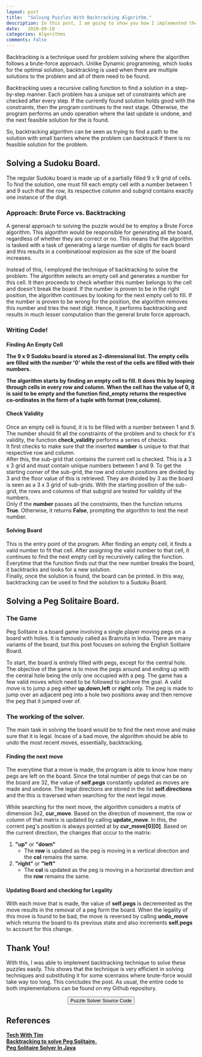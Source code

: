 ```yaml
---
layout: post
title:  "Solving Puzzles With Backtracking Algorithm."
description: In this post, I am going to show you how I implemented the backtracking algorithm to solve a Sudoku board as well as arrive at the right solution of a Peg Solitaire board.
date:   2020-09-10
categories: Algorithms
comments: False
---
```

<!-- Put introduction stuff -->
<!-- <h2><b>A little bit about backtracking.</b></h2> -->
<p>
    Backtracking is a technique used for problem solving where the algorithm follows a brute-force approach. Unlike Dynamic programming, which looks for the optimal solution, backtracking is used when there are multiple solutions to the problem and all of them need to be found.
</p>
<p> 
    Backtracking uses a recursive calling function to find a solution in a step-by-step manner. Each problem has a unique set of constraints which are checked after every step. If the currently found solution holds good with the constraints, then the program continues to the next stage. Otherwise, the program performs an undo operation where the last update is undone, and the next feasible solution for the is found. 
</p>
<p>
    So, backtracking algorithm can be seen as trying to find a path to the solution with small barriers where the problem can backtrack if there is no feasible solution for the problem.
</p>

<h2><b>Solving a Sudoku Board. </b></h2>
<p>
    The regular Sudoku board is made up of a partially filled 9 x 9 grid of cells. To find the solution, one must fill each empty cell with a number between 1 and 9 such that the row, its respective column and subgrid contains exactly one instance of the digit.
</p>

<h3><b>Approach: Brute Force vs. Backtracking</b></h3>
<p>
     A general approach to solving the puzzle would be to employ a Brute Force algorithm. This algorithm would be responsible for generating all the board, regardless of whether they are correct or no. This means that the algorithm is tasked with a task of generating a large number of digits for each board and this results in a combinational explosion as the size of the board increases.
</p>
<p>
    Instead of this, I employed the technique of backtracking to solve the problem. The algorithm selects an empty cell and generates a number for this cell. It then proceeds to check whether this number belongs to the cell and doesn't break the board. If the number is proven to be in the right position, the algorithm continues by looking for the next empty cell to fill. If the number is proven to be wrong for the position, the algorithm removes this number and tries the next digit. Hence, it performs backtracking and results in much lesser computation than the general brute force approach.
</p>

<h3><b>Writing Code!</b></h3>

<h4><b>Finding An Empty Cell</b><br/>
<script src="https://gist.github.com/agk98/943d47510bbbe9fa77223f4da0472e69.js"></script>
<p>
    The 9 x 9 Sudoku board is stored as 2-dimensional list. The empty cells are filled with the number '0' while the rest of the cells are filled with their numbers.
</p>
<p>
    The algorithm starts by finding an empty cell to fill. It does this by looping through cells in every row and column. When the cell has the value of 0, it is said to be empty and the function <b>find_empty</b> returns the respective co-ordinates in the form of a tuple with format <b>(row,column)</b>. 
</p>

<h4><b>Check Validity </b></h4>
<script src="https://gist.github.com/agk98/0fbd7c67e575b0e36151ac88b21c226a.js"></script>
<p>
    Once an empty cell is found, it is to be filled with a number between 1 and 9. The number should fit all the constraints of the problem and to check for it's validity, the function <b>check_validity</b> performs a series of checks.<br>
    It first checks to make sure that the inserted <b>number</b> is unique to that that respective row and column.<br>
    After this, the sub-grid that contains the current cell is checked. This is a 3 x 3 grid and must contain unique numbers between 1 and 9. To get the starting corner of the sub-grid, the row and column positions are divided by 3 and the floor value of this is retrieved. They are divided by 3 as the board is seen as a 3 x 3 grid of sub-grids. With the starting position of the sub-grid, the rows and columns of that subgrid are tested for validity of the numbers.<br>
    Only if the <b>number</b> passes all the constraints, then the function returns <b>True</b>. Otherwise, it returns <b>False</b>, prompting the algorithm to test the next number.
</p>

<h4><b>Solving Board </b></h4>
<script src="https://gist.github.com/agk98/263eaf6333a0003af99ace397abd11da.js"></script>
<p>
    This is the entry point of the program. After finding an empty cell, it finds a valid number to fit that cell. After assigning the valid number to that cell, it continues to find the next empty cell by recursively calling the function. <br>Everytime that the function finds out that the new number breaks the board, it backtracks and looks for a new solution.<br>Finally, once the solution is found, the board can be printed. In this way, backtracking can be used to find the solution to a Sudoku Board.
</p>


<h2><b>Solving a Peg Solitaire Board. </b></h2>

<h3><b>The Game</b></h3>
<p>
    Peg Solitaire is a board game involving a single player moving pegs on a board with holes. It is famously called as Brainvita in India. There are many variants of the board, but this post focuses on solving the English Solitaire Board.
</p>
<p>
    To start, the board is entirely filled with pegs, except for the central hole. The objective of the game is to move the pegs around and ending up with the central hole being the only one occupied with a peg. The game has a few valid moves which need to be followed to achieve the goal. A valid move is to jump a peg either <b>up</b>,<b>down</b>,<b>left</b> or <b>right</b> only. The peg is made to jump over an adjacent peg into a hole two positions away and then remove the peg that it jumped over of. 
</p>

<h3><b>The working of the solver.</b></h3>
<p>
    The main task in solving the board would be to find the next move and make sure that it is legal. Incase of a bad move, the algorithm should be able to undo the most recent moves, essentially, backtracking.
</p>
<h4><b>Finding the next move </b></h4>
<script src="https://gist.github.com/agk98/254ce585d7931cc8567ea1af3e2f1926.js"></script>
<p>
    The everytime that a move is made, the program is able to know how many pegs are left on the board. Since the total number of pegs that can be on the board are 32, the value of <b>self.pegs</b> constantly updated as moves are made and undone.
    The legal directions are stored in the list <b>self.directions</b> and the this is traversed when searching for the next legal move.
</p>
<p>
    While searching for the next move, the algorithm considers a matrix of dimension 3x2, <b>cur_move</b>. Based on the direction of movement, the row or column of that matrix is updated by calling <b>update_move</b>. In this, the corrent peg's position is always pointed at by <b>cur_move[0][0]</b>. Based on the current direction, the changes that occur to the matrix:
    <ol>
        <li><b>"up"</b> or <b>"down"</b>
        <ul>
            <li> The <b>row</b> is updated as the peg is moving in a vertical direction and the <b>col</b> remains the same.</li>
        </ul></li>
        <li><b>"right"</b> or <b>"left"</b>
        <ul>
            <li> The <b>col</b> is updated as the peg is moving in a horizontal direction and the <b>row</b> remains the same.</li>
        </ul></li>
    </ol> 
</p>

<h4><b>Updating Board and checking for Legality</b></h4>
<script src="https://gist.github.com/agk98/e2ea207948d1f846dc6449b0ac3bb558.js"></script>
<p>
    With each move that is made, the value of <b>self.pegs</b> is decremented as the move results in the removal of a peg form the board. When the legality of this move is found to be bad, the move is reversed by calling <b>undo_move</b> which returns the board to its previous state and also increments <b>self.pegs</b> to account for this change. 
</p>


<h2><b>Thank You!</b></h2>
<p>
    With this, I was able to implement backtracking technique to solve these puzzles easily. This shows that the technique is very efficient in solving techniques and substituting it for some scenraios where brute-force would take way too long. This concludes the post. As usual, the entire code to both implementations can be found on my Github repository.
</p>
<div style="text-align:center">
    <a class="no_underline" href="https://github.com/agk98/Puzzle_solvers" target="_blank"><input type="button" value="Puzzle Solver Source Code"></a>
</div>

<h2><b>References</b></h2>
<p>
    <b><a href="https://www.youtube.com/watch?v=eqUwSA0xI-s" target="_blank">Tech With Tim</a><br/>
    <a href="http://courses.csail.mit.edu/6.884/spring10/labs/lab5.pdf" target="_blank">Backtracking to solve Peg Solitaire.</a><br/>
    <a href="https://github.com/arnaskro/Peg-Solitaire" target="_blank">Peg Solitaire Solver In Java</a><br/></b>
</p>
